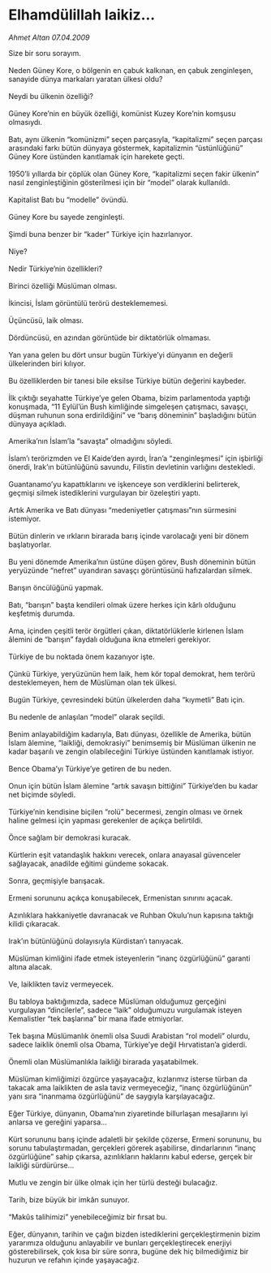 # Elhamdülillah laikiz...

*Ahmet Altan 07.04.2009*

<div class="taraf_structure_2col_1zq">
<div class="margen_n">



 <p>Size bir soru sorayım. <br/><br/>Neden Güney Kore, o bölgenin en çabuk kalkınan, en çabuk zenginleşen, sanayide dünya markaları yaratan ülkesi oldu? <br/><br/>Neydi bu ülkenin özelliği? <br/><br/>Güney Kore’nin en büyük özelliği, komünist Kuzey Kore’nin komşusu olmasıydı. <br/><br/>Batı, aynı ülkenin “komünizmi” seçen parçasıyla, “kapitalizmi” seçen parçası arasındaki farkı bütün dünyaya göstermek, kapitalizmin “üstünlüğünü” Güney Kore üstünden kanıtlamak için harekete geçti. <br/><br/>1950’li yıllarda bir çöplük olan Güney Kore, “kapitalizmi seçen fakir ülkenin” nasıl zenginleştiğinin gösterilmesi için bir “model” olarak kullanıldı. <br/><br/>Kapitalist Batı bu “modelle” övündü. <br/><br/>Güney Kore bu sayede zenginleşti. <br/><br/>Şimdi buna benzer bir “kader” Türkiye için hazırlanıyor. <br/><br/>Niye? <br/><br/>Nedir Türkiye’nin özellikleri? <br/><br/>Birinci özelliği Müslüman olması. <br/><br/>İkincisi, İslam görüntülü terörü desteklememesi. <br/><br/>Üçüncüsü, laik olması. <br/><br/>Dördüncüsü, en azından görüntüde bir diktatörlük olmaması. <br/><br/>Yan yana gelen bu dört unsur bugün Türkiye’yi dünyanın en değerli ülkelerinden biri kılıyor. <br/><br/>Bu özelliklerden bir tanesi bile eksilse Türkiye bütün değerini kaybeder. <br/><br/>İlk çıktığı seyahatte Türkiye’ye gelen Obama, bizim parlamentoda yaptığı konuşmada, “11 Eylül’ün Bush kimliğinde simgeleşen çatışmacı, savaşçı, düşman ruhunun sona erdirildiğini” ve “barış döneminin” başladığını bütün dünyaya açıkladı. <br/><br/>Amerika’nın İslam’la “savaşta” olmadığını söyledi. <br/><br/>İslam’ı terörizmden ve El Kaide’den ayırdı, İran’a “zenginleşmesi” için işbirliği önerdi, Irak’ın bütünlüğünü savundu, Filistin devletinin varlığını destekledi. <br/><br/>Guantanamo’yu kapattıklarını ve işkenceye son verdiklerini belirterek, geçmişi silmek istediklerini vurgulayan bir özeleştiri yaptı. <br/><br/>Artık Amerika ve Batı dünyası “medeniyetler çatışması”nın sürmesini istemiyor. <br/><br/>Bütün dinlerin ve ırkların birarada barış içinde varolacağı yeni bir dönem başlatıyorlar. <br/><br/>Bu yeni dönemde Amerika’nın üstüne düşen görev, Bush döneminin bütün yeryüzünde “nefret” uyandıran savaşçı görüntüsünü hafızalardan silmek. <br/><br/>Barışın öncülüğünü yapmak. <br/><br/>Batı, “barışın” başta kendileri olmak üzere herkes için kârlı olduğunu keşfetmiş durumda. <br/><br/>Ama, içinden çeşitli terör örgütleri çıkan, diktatörlüklerle kirlenen İslam âlemini de “barışın” faydalı olduğuna ikna etmeleri gerekiyor. <br/><br/>Türkiye de bu noktada önem kazanıyor işte. <br/><br/>Çünkü Türkiye, yeryüzünün hem laik, hem kör topal demokrat, hem terörü desteklemeyen, hem de Müslüman olan tek ülkesi. <br/><br/>Bugün Türkiye, çevresindeki bütün ülkelerden daha “kıymetli” Batı için. <br/><br/>Bu nedenle de anlaşılan “model” olarak seçildi. <br/><br/>Benim anlayabildiğim kadarıyla, Batı dünyası, özellikle de Amerika, bütün İslam âlemine, “laikliği, demokrasiyi” benimsemiş bir Müslüman ülkenin ne kadar başarılı ve zengin olabileceğini Türkiye üstünden kanıtlamak istiyor. <br/><br/>Bence Obama’yı Türkiye’ye getiren de bu neden. <br/><br/>Onun için bütün İslam âlemine “artık savaşın bittiğini” Türkiye’den bu kadar net biçimde söyledi. <br/><br/>Türkiye’nin kendisine biçilen “rolü” becermesi, zengin olması ve örnek haline gelmesi için yapması gerekenler de açıkça belirtildi. <br/><br/>Önce sağlam bir demokrasi kuracak. <br/><br/>Kürtlerin eşit vatandaşlık hakkını verecek, onlara anayasal güvenceler sağlayacak, anadilde eğitimi gündeme sokacak. <br/><br/>Sonra, geçmişiyle barışacak. <br/><br/>Ermeni sorununu açıkça konuşabilecek, Ermenistan sınırını açacak. <br/><br/>Azınlıklara hakkaniyetle davranacak ve Ruhban Okulu’nun kapısına taktığı kilidi çıkaracak. <br/><br/>Irak’ın bütünlüğünü dolayısıyla Kürdistan’ı tanıyacak. <br/><br/>Müslüman kimliğini ifade etmek isteyenlerin “inanç özgürlüğünü” garanti altına alacak. <br/><br/>Ve, laiklikten taviz vermeyecek. <br/><br/>Bu tabloya baktığımızda, sadece Müslüman olduğumuz gerçeğini vurgulayan “dincilerle”, sadece “laik” olduğumuzu vurgulamak isteyen Kemalistler “tek başlarına” bir mana ifade etmiyorlar. <br/><br/>Tek başına Müslümanlık önemli olsa Suudi Arabistan “rol modeli” olurdu, sadece laiklik önemli olsa Obama, Türkiye’ye değil Hırvatistan’a giderdi. <br/><br/>Önemli olan Müslümanlıkla laikliği birarada yaşatabilmek. <br/><br/>Müslüman kimliğimizi özgürce yaşayacağız, kızlarımız isterse türban da takacak ama laiklikten de asla taviz vermeyeceğiz, “inanç özgürlüğünün” yanı sıra “inanmama özgürlüğünü” de saygıyla karşılayacağız. <br/><br/>Eğer Türkiye, dünyanın, Obama’nın ziyaretinde billurlaşan mesajlarını iyi anlarsa ve gereğini yaparsa... <br/><br/>Kürt sorununu barış içinde adaletli bir şekilde çözerse, Ermeni sorununu, bu sorunu tabulaştırmadan, gerçekleri görerek aşabilirse, dindarlarının “inanç özgürlüğüne” sahip çıkarsa, azınlıkların haklarını kabul ederse, gerçek bir laikliği sürdürürse... <br/><br/>Mutlu ve zengin bir ülke olmak için her türlü desteği bulacağız. <br/><br/>Tarih, bize büyük bir imkân sunuyor. <br/><br/>“Makûs talihimizi” yenebileceğimiz bir fırsat bu. <br/><br/>Eğer, dünyanın, tarihin ve çağın bizden istediklerini gerçekleştirmenin bizim yararımıza olduğunu anlayabilir ve bunları gerçekleştirecek enerjiyi gösterebilirsek, çok kısa bir süre sonra, bugüne dek hiç bilmediğimiz bir huzurun ve refahın içinde yaşayacağız.</p>
<br/>
<br/>
<br/>



<br/>


<div id="taraf_not">
</div>

</div>


</div>
